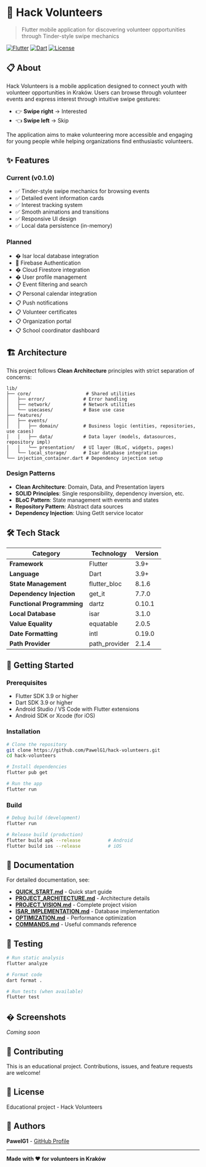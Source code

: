 # 🤝 Hack Volunteers

> Flutter mobile application for discovering volunteer opportunities through Tinder-style swipe mechanics

[![Flutter](https://img.shields.io/badge/Flutter-3.9%2B-02569B?logo=flutter)](https://flutter.dev)
[![Dart](https://img.shields.io/badge/Dart-3.9%2B-0175C2?logo=dart)](https://dart.dev)
[![License](https://img.shields.io/badge/License-Educational-green.svg)](LICENSE)

## 📋 About

Hack Volunteers is a mobile application designed to connect youth with volunteer opportunities in Kraków. Users can browse through volunteer events and express interest through intuitive swipe gestures:

- 👉 **Swipe right** → Interested
- 👈 **Swipe left** → Skip

The application aims to make volunteering more accessible and engaging for young people while helping organizations find enthusiastic volunteers.

## ✨ Features

### Current (v0.1.0)
- ✅ Tinder-style swipe mechanics for browsing events
- ✅ Detailed event information cards
- ✅ Interest tracking system
- ✅ Smooth animations and transitions
- ✅ Responsive UI design
- ✅ Local data persistence (in-memory)

### Planned
- � Isar local database integration
- 🔄 Firebase Authentication
- � Cloud Firestore integration
- � User profile management
- 📋 Event filtering and search
- 📋 Personal calendar integration
- 📋 Push notifications
- 📋 Volunteer certificates
- 📋 Organization portal
- 📋 School coordinator dashboard

## 🏗️ Architecture

This project follows **Clean Architecture** principles with strict separation of concerns:

```
lib/
├── core/                    # Shared utilities
│   ├── error/              # Error handling
│   ├── network/            # Network utilities
│   └── usecases/           # Base use case
├── features/
│   ├── events/
│   │   ├── domain/         # Business logic (entities, repositories, use cases)
│   │   ├── data/           # Data layer (models, datasources, repository impl)
│   │   └── presentation/   # UI layer (BLoC, widgets, pages)
│   └── local_storage/      # Isar database integration
└── injection_container.dart # Dependency injection setup
```

### Design Patterns

- **Clean Architecture**: Domain, Data, and Presentation layers
- **SOLID Principles**: Single responsibility, dependency inversion, etc.
- **BLoC Pattern**: State management with events and states
- **Repository Pattern**: Abstract data sources
- **Dependency Injection**: Using GetIt service locator

## 🛠️ Tech Stack

| Category | Technology | Version |
|----------|-----------|---------|
| **Framework** | Flutter | 3.9+ |
| **Language** | Dart | 3.9+ |
| **State Management** | flutter_bloc | 8.1.6 |
| **Dependency Injection** | get_it | 7.7.0 |
| **Functional Programming** | dartz | 0.10.1 |
| **Local Database** | isar | 3.1.0 |
| **Value Equality** | equatable | 2.0.5 |
| **Date Formatting** | intl | 0.19.0 |
| **Path Provider** | path_provider | 2.1.4 |

## 🚀 Getting Started

### Prerequisites

- Flutter SDK 3.9 or higher
- Dart SDK 3.9 or higher
- Android Studio / VS Code with Flutter extensions
- Android SDK or Xcode (for iOS)

### Installation

```bash
# Clone the repository
git clone https://github.com/PawelG1/hack-volunteers.git
cd hack-volunteers

# Install dependencies
flutter pub get

# Run the app
flutter run
```

### Build

```bash
# Debug build (development)
flutter run

# Release build (production)
flutter build apk --release          # Android
flutter build ios --release          # iOS
```

## 📖 Documentation

For detailed documentation, see:

- [**QUICK_START.md**](QUICK_START.md) - Quick start guide
- [**PROJECT_ARCHITECTURE.md**](PROJECT_ARCHITECTURE.md) - Architecture details
- [**PROJECT_VISION.md**](PROJECT_VISION.md) - Complete project vision
- [**ISAR_IMPLEMENTATION.md**](ISAR_IMPLEMENTATION.md) - Database implementation
- [**OPTIMIZATION.md**](OPTIMIZATION.md) - Performance optimization
- [**COMMANDS.md**](COMMANDS.md) - Useful commands reference

## 🧪 Testing

```bash
# Run static analysis
flutter analyze

# Format code
dart format .

# Run tests (when available)
flutter test
```

## � Screenshots

*Coming soon*

## 🤝 Contributing

This is an educational project. Contributions, issues, and feature requests are welcome!

## 📄 License

Educational project - Hack Volunteers

## 👥 Authors

**PawelG1** - [GitHub Profile](https://github.com/PawelG1)

---

**Made with ❤️ for volunteers in Kraków**
